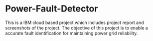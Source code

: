 # Power-Fault-Detector
This is a IBM cloud based project which includes project report and screenshots of the project. The objective of this project is to enable a accurate fault identification for maintaining power grid reliability.
